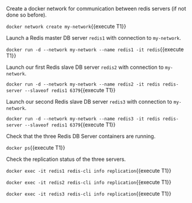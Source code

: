Create a docker network for communication between redis servers (if not done so before).

`docker network create my-network`{{execute T1}}

Launch a Redis master DB server `redis1` with connection to `my-network`.

`docker run -d --network my-network --name redis1 -it redis`{{execute T1}}

Launch our first Redis slave DB server `redis2` with connection to `my-network`. 

`docker run -d --network my-network --name redis2 -it redis redis-server --slaveof redis1 6379`{{execute T1}}

Launch our second Redis slave DB server `redis3` with connection to `my-network`.

`docker run -d --network my-network --name redis3 -it redis redis-server --slaveof redis1 6379`{{execute T1}}

Check that the three Redis DB Server containers are running.

`docker ps`{{execute T1}}


Check the replication status of the three servers.

`docker exec -it redis1 redis-cli info replication`{{execute T1}}

`docker exec -it redis2 redis-cli info replication`{{execute T1}}

`docker exec -it redis3 redis-cli info replication`{{execute T1}}


